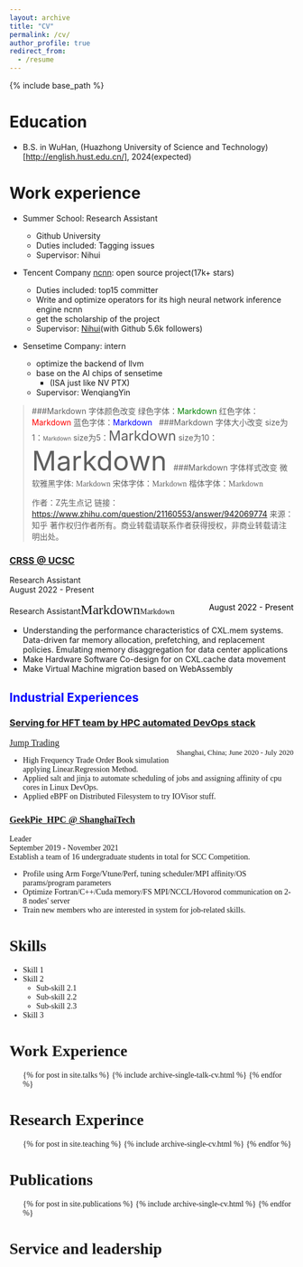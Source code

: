 ```yaml
---
layout: archive
title: "CV"
permalink: /cv/
author_profile: true
redirect_from:
  - /resume
---
```


{% include base_path %}

Education
======
* B.S. in WuHan, (Huazhong University of Science and Technology)[http://english.hust.edu.cn/], 2024(expected)
<!-- * B.S. in GitHub, GitHub University, 2012 -->
<!-- * M.S. in Jekyll, GitHub University, 2014 -->
<!-- * Ph.D in Version Control Theory, GitHub University, 2018 (expected) -->

Work experience
======
* Summer School: Research Assistant
  * Github University
  * Duties included: Tagging issues
  * Supervisor: Nihui

* Tencent Company [ncnn](https://github.com/Tencent/ncnn): open source project(17k+ stars) 
  * Duties included: top15 committer
  * Write and optimize operators for its high neural network inference engine ncnn
  * get the scholarship of the project
  * Supervisor: [Nihui](https://github.com/nihui)(with Github 5.6k followers)

* Sensetime Company: intern
  * optimize the backend of llvm
  * base on the AI chips of sensetime
    * (ISA just like NV PTX)
  <!-- * Duties included: Merging pull requests -->
  * Supervisor: WenqiangYin

>###Markdown 字体颜色改变
>​
>绿色字体：<font color =green>Markdown</font>
>红色字体：<font color = red>Markdown</font>
>蓝色字体：<font color =blue>Markdown</font>
>​
>​
>###Markdown 字体大小改变
>​
>size为1：<font size ="1">Markdown</font>
>size为5：<font size = "5">Markdown</font>
>size为10：<font size ="10">Markdown</font>
>​
>​
>###Markdown 字体样式改变
>​
>微软雅黑字体: <font face ="微软雅黑">Markdown</font>
>宋体字体：<font face = "宋体">Markdown</font>
>楷体字体：<font face ="楷体">Markdown</font>
>
>作者：Z先生点记
>链接：https://www.zhihu.com/question/21160553/answer/942069774
>来源：知乎
>著作权归作者所有。商业转载请联系作者获得授权，非商业转载请注明出处。
>


</h3>
</div>
<div class="row subsection">
<div class="row">
<div class="col">
<h3><a href="https://ssrc.us/index.html">CRSS </a><a href="https://arquinn.github.io">@
UCSC</a>
</h3>
</div>
</div>
<div class="row subsection">
<div class="emph col" class="alingleft"> Research Assistant </div><div class="col-right light" class="alingright">August 2022 - Present</div>
<p style="text-align:left;"> Research Assistant<font face ="楷体"><font size ="5">Markdown</font>Markdown</font><span style="float:right;"><font color=black>August 2022 - Present</font></span></p>
</div>
<ul class="desc">
<li> Understanding the performance characteristics of CXL.mem systems. Data-driven far
memory allocation, prefetching, and
replacement policies. Emulating memory disaggregation for data center applications</li>
<li>Make Hardware Software Co-design for on CXL.cache data movement</li>
<li>Make Virtual Machine migration based on WebAssembly</li>
</ul></div>


<h2 class="col">
<font color=blue>Industrial Experiences</font>
</h2>

<div class="section-text col-right">
<h3><a href="#"><span class="emph">Serving</span> for HFT team by HPC automated DevOps stack</a></h3>

<p style="text-align:left;">
<div><a href="https://www.jumptrading.com/"><font face ="微软雅黑"><font size ="3">Jump Trading</font></a></div>
<span style="float:right;">
<div class="col light"><font face ="宋体"><font size ="2">Shanghai, China; June 2020 - July 2020 </font></div>
</div>
</span></p>

<div>
<ul class="desc">
<li>High Frequency Trade Order Book simulation applying Linear.Regression Method.</li>
<li>Applied salt and jinja to automate scheduling of jobs and assigning affinity of cpu cores in
Linux DevOps.</li>
<li>Applied eBPF on Distributed Filesystem to try IOVisor stuff.</li>
</ul></div>


<div class="row">
<div class="col">
<h3><a href="https://hpc.geekpie.club">GeekPie_HPC @ ShanghaiTech</a></h3>
</div>
</div>
<div class="row subsection">
<div class="emph col"> Leader</div>
<div class="col-right light">September 2019 - November 2021</div>
</div>
<div>Establish a team of 16 undergraduate students in total for SCC Competition.
</div>
<div>
<ul class="desc">
<li> Profile using Arm Forge/Vtune/Perf, tuning scheduler/MPI affinity/OS params/program
parameters </li>
<li> Optimize Fortran/C++/Cuda memory/FS MPI/NCCL/Hovorod communication on 2-8 nodes' server
</li>
<li>Train new members who are interested in system for job-related skills.</li>
</ul></div>
</div>

Skills
======
* Skill 1
* Skill 2
  * Sub-skill 2.1
  * Sub-skill 2.2
  * Sub-skill 2.3
* Skill 3

Work Experience
======
  <ul>{% for post in site.talks %}
    {% include archive-single-talk-cv.html %}
  {% endfor %}</ul>
  
Research Experince
======
  <ul>{% for post in site.teaching %}
    {% include archive-single-cv.html %}
  {% endfor %}</ul>

Publications
======
  <ul>{% for post in site.publications %}
    {% include archive-single-cv.html %}
  {% endfor %}</ul>
   
Service and leadership
======
<!-- * Currently signed in to 43 different slack teams -->
